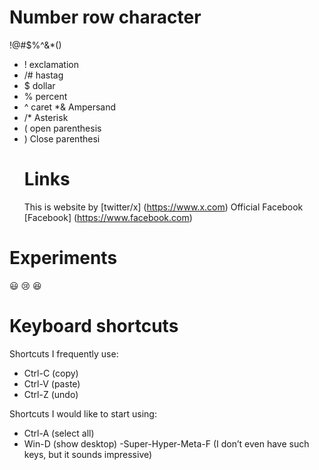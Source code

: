 # Number row character
!@#$%^&*()
* ! exclamation
* /# hastag
* $ dollar
* % percent
* ^ caret
*& Ampersand
* /* Asterisk
* ( open parenthesis
* ) Close parenthesi
  # Links
  This is website by [twitter/x] (https://www.x.com)
Official Facebook [Facebook]
(https://www.facebook.com)
# Experiments

:smiley: :cry: :laughing:

# Keyboard shortcuts
Shortcuts I frequently use: 
- Ctrl-C (copy)
- Ctrl-V (paste)
- Ctrl-Z (undo)

Shortcuts I would like to start using: 
- Ctrl-A (select all)
- Win-D (show desktop)
-Super-Hyper-Meta-F (I don’t even have such keys, but it sounds impressive)



